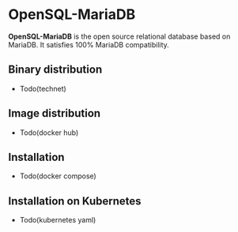 # OpenSQL-MariaDB
**OpenSQL-MariaDB** is the open source relational database based on MariaDB. It satisfies 100% MariaDB compatibility.

## Binary distribution
* Todo(technet)

## Image distribution
* Todo(docker hub)

## Installation
* Todo(docker compose)

## Installation on Kubernetes
* Todo(kubernetes yaml)